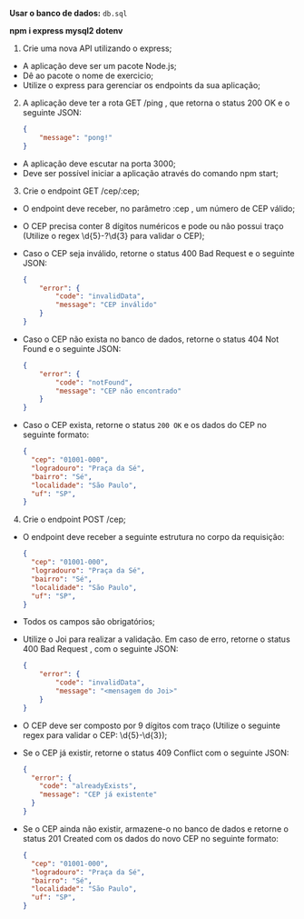**Usar o banco de dados:** `db.sql`

**npm i express mysql2 dotenv**

01. Crie uma nova API utilizando o express;
 - A aplicação deve ser um pacote Node.js;
 - Dê ao pacote o nome de exercicio;
 - Utilize o express para gerenciar os endpoints da sua aplicação;

02. A aplicação deve ter a rota GET /ping , que retorna o status 200 OK e o seguinte JSON:
	```json
	{ 
		"message": "pong!"
	}
	```

 - A aplicação deve escutar na porta 3000;
 - Deve ser possível iniciar a aplicação através do comando npm start;

03. Crie o endpoint GET /cep/:cep;
 - O endpoint deve receber, no parâmetro :cep , um número de CEP válido;
 - O CEP precisa conter 8 dígitos numéricos e pode ou não possui traço (Utilize o regex \d{5}-?\d{3} para validar o CEP);
 - Caso o CEP seja inválido, retorne o status 400 Bad Request e o seguinte JSON:
	```json
	{ 
		"error": { 
			"code": "invalidData",
			"message": "CEP inválido"
		}
	}
	```
 - Caso o CEP não exista no banco de dados, retorne o status 404 Not Found e o seguinte JSON:
	```json
	{ 
		"error": { 
			"code": "notFound",
			"message": "CEP não encontrado"
		}
	}
	```

 - Caso o CEP exista, retorne o status `200 OK` e os dados do CEP no seguinte formato:
	```json
	{
	  "cep": "01001-000",
	  "logradouro": "Praça da Sé",
	  "bairro": "Sé",
	  "localidade": "São Paulo",
	  "uf": "SP",
	}
	```

04. Crie o endpoint POST /cep;
 - O endpoint deve receber a seguinte estrutura no corpo da requisição:
	```json
	{
	  "cep": "01001-000",
	  "logradouro": "Praça da Sé",
	  "bairro": "Sé",
	  "localidade": "São Paulo",
	  "uf": "SP",
	}
	```

 - Todos os campos são obrigatórios;
 - Utilize o Joi para realizar a validação. Em caso de erro, retorne o status 400 Bad Request , com o seguinte JSON:
	```json
	{ 
		"error": { 
			"code": "invalidData", 
			"message": "<mensagem do Joi>"
		}
	}
	```
	
 - O CEP deve ser composto por 9 dígitos com traço (Utilize o seguinte regex para validar o CEP: \d{5}-\d{3});
 - Se o CEP já existir, retorne o status 409 Conflict com o seguinte JSON:
	```json
	{
	  "error": {
	  	"code": "alreadyExists",
	  	"message": "CEP já existente"
	  }
	}
	```

 - Se o CEP ainda não existir, armazene-o no banco de dados e retorne o status 201 Created com os dados do novo CEP no seguinte formato:
	```json
	{
	  "cep": "01001-000",
	  "logradouro": "Praça da Sé",
	  "bairro": "Sé",
	  "localidade": "São Paulo",
	  "uf": "SP",
	}
	```

